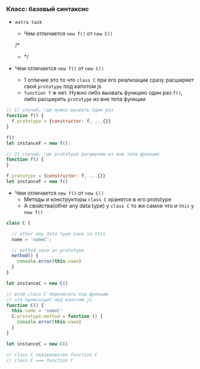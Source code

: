 ### Класс: базовый синтаксис

- `extra task`
    - Чем отличается `new f()` от `new C()`

  /*

    * */

- Чем отличается `new f()` от `new C()`
    - 1 отличие это то что `class C` при его реализации сразу расширяет свой `prototype` под капотом js
    - `function f` ж нет. Нужно либо вызвать функцию один раз `f()`, либо расширять `prototype` из вне тела функции

```js
// 1) случай, где нужно вызвать один раз
function f() {
  f.prototype = {constructor: f, ...{}}
}

f()
let instanceF = new f();

// 2) случай, где prototype расширяем из вне тела функции
function f() {
}

f.prototype = {constructor: f, ...{}}
let instanceF = new f()

```

- Чем отличается `new f()` от `new C()`
    - Методы и конструкторы `class C` хранятся в его prototype
    - А свойства(other any data type)  у `class C` то же самое что и `this` у `new f()`

```js
class C {

  // other any data type save in this
  name = 'nameC';

  // method save in prototype 
  method() {
    console.error(this.name)
  }
}

let instanceC = new C()

// если class C переписать под функцию
// что происходит под капотом js
function С() {
  this.name = 'nameC'
  C.prototype.method = function () {
    console.error(this.name)
  }
}

let instanceC = new C()

// class C эквавалентен function C
// class C === function C

```
